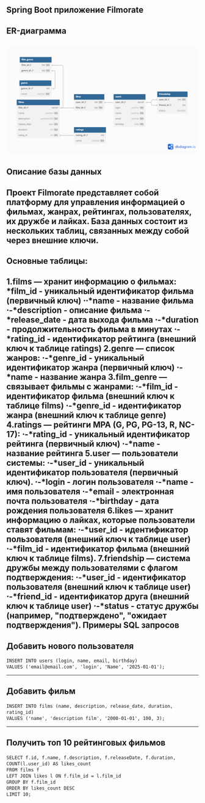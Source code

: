 Spring Boot приложение Filmorate
---------------------
ER-диаграмма
---------------------
![ER-диаграмма](images/datebase.png)
---------------------
Описание базы данных
---------------------
Проект Filmorate представляет собой платформу для управления информацией о фильмах, жанрах, рейтингах, пользователях, их дружбе и лайках. 
База данных состоит из нескольких таблиц, связанных между собой через внешние ключи. 
---------------------
Основные таблицы:
---------------------
1.films — хранит информацию о фильмах:
*film_id - уникальный идентификатор фильма (первичный ключ)
⋅⋅*name - название фильма
⋅-*description - описание фильма
⋅-*release_date - дата выхода фильма
⋅-*duration - продолжительность фильма в минутах
⋅-*rating_id - идентификатор рейтинга (внешний ключ к таблице ratings)
2.genre — список жанров:
⋅-*genre_id - уникальный идентификатор жанра (первичный ключ)
⋅-*name - название жанра
3.film_genre — связывает фильмы с жанрами:
⋅-*film_id - идентификатор фильма (внешний ключ к таблице films)
⋅-*genre_id - идентификатор жанра (внешний ключ к таблице genre)
4.ratings — рейтинги MPA (G, PG, PG-13, R, NC-17):
⋅-*rating_id - уникальный идентификатор рейтинга (первичный ключ)
⋅-*name - название рейтинга
5.user — пользователи системы:
⋅-*user_id - уникальный идентификатор пользователя (первичный ключ).
⋅-*login - логин пользователя
⋅-*name - имя пользователя
⋅-*email - электронная почта пользователя
⋅-*birthday - дата рождения пользователя
6.likes — хранит информацию о лайках, которые пользователи ставят фильмам:
⋅-*user_id - идентификатор пользователя (внешний ключ к таблице user)
⋅-*film_id - идентификатор фильма (внешний ключ к таблице films).
7.friendship — система дружбы между пользователями с флагом подтверждения:
⋅-*user_id - идентификатор пользователя (внешний ключ к таблице user)
⋅-*friend_id - идентификатор друга (внешний ключ к таблице user)
⋅-*status - статус дружбы (например, "подтверждено", "ожидает подтверждения").
Примеры SQL запросов
---------------------
Добавить нового пользователя
---------------------
```postgres-sql
INSERT INTO users (login, name, email, birthday)
VALUES ('email@email.com', 'login', 'Name', '2025-01-01');
```
---------------------
Добавить фильм
---------------------
```postgres-sql
INSERT INTO films (name, description, release_date, duration, rating_id)
VALUES ('name', 'description film', '2000-01-01', 100, 3);
```
---------------------
Получить топ 10 рейтинговых фильмов
---------------------
```postgres-sql
SELECT f.id, f.name, f.description, f.releaseDate, f.duration, COUNT(l.user_id) AS likes_count
FROM films f
LEFT JOIN likes l ON f.film_id = l.film_id
GROUP BY f.film_id
ORDER BY likes_count DESC
LIMIT 10;
```
